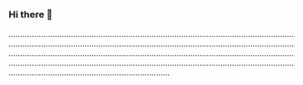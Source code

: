 ### Hi there 👋

......................................................................................................................................................................................................................................................................................................................................................................................................................................................................................................................................................................................